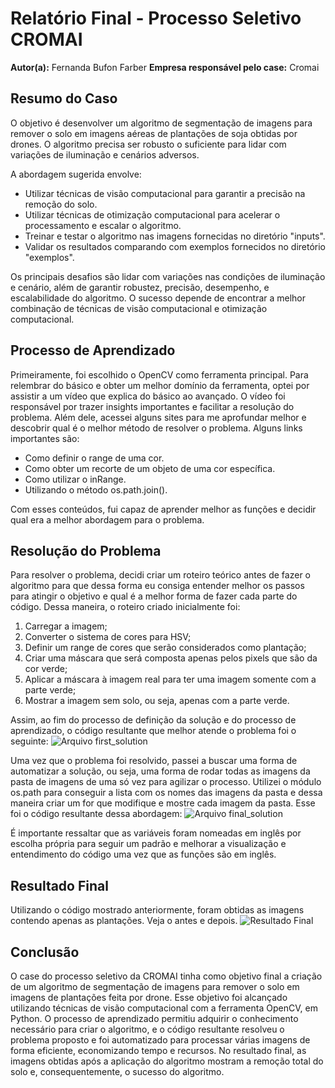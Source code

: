 # Relatório Final - Processo Seletivo CROMAI

**Autor(a):** Fernanda Bufon Farber
**Empresa responsável pelo case:** Cromai

## Resumo do Caso

O objetivo é desenvolver um algoritmo de segmentação de imagens para remover o solo em imagens aéreas de plantações de soja obtidas por drones. O algoritmo precisa ser robusto o suficiente para lidar com variações de iluminação e cenários adversos.

A abordagem sugerida envolve:

- Utilizar técnicas de visão computacional para garantir a precisão na remoção do solo.
- Utilizar técnicas de otimização computacional para acelerar o processamento e escalar o algoritmo.
- Treinar e testar o algoritmo nas imagens fornecidas no diretório "inputs".
- Validar os resultados comparando com exemplos fornecidos no diretório "exemplos".

Os principais desafios são lidar com variações nas condições de iluminação e cenário, além de garantir robustez, precisão, desempenho, e escalabilidade do algoritmo. O sucesso depende de encontrar a melhor combinação de técnicas de visão computacional e otimização computacional.

## Processo de Aprendizado

Primeiramente, foi escolhido o OpenCV como ferramenta principal. Para relembrar do básico e obter um melhor domínio da ferramenta, optei por assistir a um vídeo que explica do básico ao avançado. O vídeo foi responsável por trazer insights importantes e facilitar a resolução do problema. Além dele, acessei alguns sites para me aprofundar melhor e descobrir qual é o melhor método de resolver o problema. Alguns links importantes são:

- Como definir o range de uma cor.
- Como obter um recorte de um objeto de uma cor específica.
- Como utilizar o inRange.
- Utilizando o método os.path.join().

Com esses conteúdos, fui capaz de aprender melhor as funções e decidir qual era a melhor abordagem para o problema.

## Resolução do Problema

Para resolver o problema, decidi criar um roteiro teórico antes de fazer o algoritmo para que dessa forma eu consiga entender melhor os passos para atingir o objetivo e qual é a melhor forma de fazer cada parte do código. Dessa maneira, o roteiro criado inicialmente foi:

1. Carregar a imagem;
2. Converter o sistema de cores para HSV;
3. Definir um range de cores que serão considerados como plantação;
4. Criar uma máscara que será composta apenas pelos pixels que são da cor verde;
5. Aplicar a máscara à imagem real para ter uma imagem somente com a parte verde;
6. Mostrar a imagem sem solo, ou seja, apenas com a parte verde.

Assim, ao fim do processo de definição da solução e do processo de aprendizado, o código resultante que melhor atende o problema foi o seguinte:
![Arquivo first_solution](https://i.imgur.com/dQBNPiA.png "Arquivo first_solution")

Uma vez que o problema foi resolvido, passei a buscar uma forma de automatizar a solução, ou seja, uma forma de rodar todas as imagens da pasta de imagens de uma só vez para agilizar o processo. Utilizei o módulo os.path para conseguir a lista com os nomes das imagens da pasta e dessa maneira criar um for que modifique e mostre cada imagem da pasta. Esse foi o código resultante dessa abordagem:
![Arquivo final_solution](https://i.imgur.com/Ew1sILl.png "Arquivo final_solution")


É importante ressaltar que as variáveis foram nomeadas em inglês por escolha própria para seguir um padrão e melhorar a visualização e entendimento do código uma vez que as funções são em inglês.

## Resultado Final

Utilizando o código mostrado anteriormente, foram obtidas as imagens contendo apenas as plantações. Veja o antes e depois.
![Resultado Final](https://i.imgur.com/i7Zof7s.png "Resultado Final")

## Conclusão

O case do processo seletivo da CROMAI tinha como objetivo final a criação de um algoritmo de segmentação de imagens para remover o solo em imagens de plantações feita por drone. Esse objetivo foi alcançado utilizando técnicas de visão computacional com a ferramenta OpenCV, em Python. O processo de aprendizado permitiu adquirir o conhecimento necessário para criar o algoritmo, e o código resultante resolveu o problema proposto e foi automatizado para processar várias imagens de forma eficiente, economizando tempo e recursos. No resultado final, as imagens obtidas após a aplicação do algoritmo mostram a remoção total do solo e, consequentemente, o sucesso do algoritmo.
